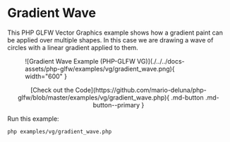 # Gradient Wave

This PHP GLFW Vector Graphics example shows how a gradient paint can be applied over multiple shapes.
In this case we are drawing a wave of circles with a linear gradient applied to them.

<figure markdown>
![Gradient Wave Example (PHP-GLFW VG)](./../../docs-assets/php-glfw/examples/vg/gradient_wave.png){ width="600" }
</figure>

<div style="text-align: center;" markdown>
[Check out the Code](https://github.com/mario-deluna/php-glfw/blob/master/examples/vg/gradient_wave.php){ .md-button .md-button--primary }
</div>

Run this example:

```
php examples/vg/gradient_wave.php
```



